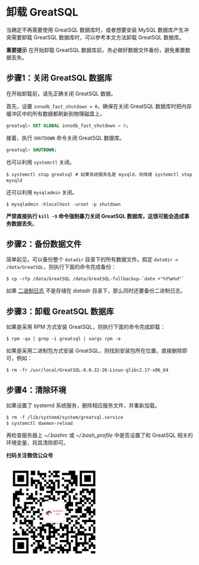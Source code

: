 # 卸载 GreatSQL

当确定不再需要使用 GreatSQL 数据库时，或者想要安装 MySQL 数据库产生冲突需要卸载 GreatSQL 数据库时，可以参考本文方法卸载 GreatSQL 数据库。

**重要提示**
在开始卸载 GreatSQL 数据库前，务必做好数据文件备份，避免重要数据丢失。

## 步骤1：关闭 GreatSQL 数据库

在开始卸载前，请先正确关闭 GreatSQL 数据。

首先，设置 `innodb_fast_shutdown = 0`，确保在关闭 GreatSQL 数据库时把内存缓冲区中的所有数据都刷新到物理磁盘上。

```sql
greatsql> SET GLOBAL innodb_fast_shutdown = 0;
```

接着，执行 `SHUTDOWN` 命令关闭 GreatSQL 数据库。

```sql
greatsql> SHUTDOWN;
```

也可以利用 `systemctl` 关闭。

```shell
$ systemctl stop greatsql # 如果系统服务名是 mysqld，则改成 systemctl stop mysqld
```

还可以利用 `mysqladmin` 关闭。

```shell
$ mysqladmin -hlocalhost -uroot -p shutdown
```

**严禁直接执行 `kill -9` 命令强制暴力关闭 GreatSQL 数据库，这很可能会造成事务数据丢失**。

## 步骤2：备份数据文件

简单起见，可以备份整个 `datadir` 目录下的所有数据文件。假定 `datadir = /data/GreatSQL`，则执行下面的命令完成备份：
```shell
$ cp -rfp /data/GreatSQL /data/GreatSQL-fullbackup-`date +"%Y%m%d"`
```

如果 [二进制日志](../2-about-greatsql/4-3-greatsql-binary-log.md) 不是存储在 *datadir* 目录下，那么同时还要备份二进制日志。

## 步骤3：卸载 GreatSQL 数据库

如果是采用 RPM 方式安装 GreatSQL，则执行下面的命令完成卸载：

```shell
$ rpm -qa | grep -i greatsql | xargs rpm -e
```

如果是采用二进制包方式安装 GreatSQL，则找到安装包所在位置，直接删除即可，例如：

```shell
$ rm -fr /usr/local/GreatSQL-8.0.32-26-Linux-glibc2.17-x86_64
```

## 步骤4：清除环境

如果设置了 systemd 系统服务，删除相应服务文件，并重新加载。

```shell
$ rm -f /lib/systemd/system/greatsql.service
$ systemctl daemon-reload
```

再检查服务器上 *~/.bashrc* 或 *~/.bash_profile* 中是否设置了和 GreatSQL 相关的环境变量，将其清除即可。


**扫码关注微信公众号**

![greatsql-wx](../greatsql-wx.jpg)

